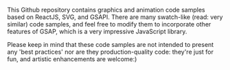 This Github repository contains graphics and animation code samples based on ReactJS, SVG, and GSAPI. There are many swatch-like (read: very similar) code samples, and feel free to modify them to incorporate other features of GSAP, which is a very impressive JavaScript library.

Please keep in mind that these code samples are not intended to present any 'best practices' nor are they production-quality code: they're just for fun, and artistic enhancements are welcome:)

